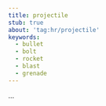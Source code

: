 ```yaml
---
title: projectile
stub: true
about: 'tag:hr/projectile'
keywords:
  - bullet
  - bolt
  - rocket
  - blast
  - grenade
---
```

...
